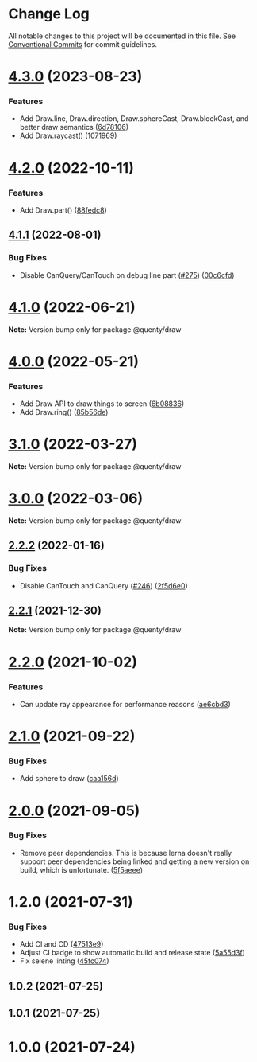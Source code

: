# Change Log

All notable changes to this project will be documented in this file.
See [Conventional Commits](https://conventionalcommits.org) for commit guidelines.

# [4.3.0](https://github.com/Quenty/NevermoreEngine/compare/@quenty/draw@4.2.0...@quenty/draw@4.3.0) (2023-08-23)


### Features

* Add Draw.line, Draw.direction, Draw.sphereCast, Draw.blockCast, and better draw semantics ([6d78106](https://github.com/Quenty/NevermoreEngine/commit/6d78106879fb6daa5bf5a28711aed746ed0a6f3e))
* Add Draw.raycast() ([1071969](https://github.com/Quenty/NevermoreEngine/commit/10719695aede9bc9b16f7c311a98dcd5120c43ac))





# [4.2.0](https://github.com/Quenty/NevermoreEngine/compare/@quenty/draw@4.1.1...@quenty/draw@4.2.0) (2022-10-11)


### Features

* Add Draw.part() ([88fedc8](https://github.com/Quenty/NevermoreEngine/commit/88fedc8562f8a94821a3acf092d4e5e10ad4a9a6))





## [4.1.1](https://github.com/Quenty/NevermoreEngine/compare/@quenty/draw@4.1.0...@quenty/draw@4.1.1) (2022-08-01)


### Bug Fixes

* Disable CanQuery/CanTouch on debug line part ([#275](https://github.com/Quenty/NevermoreEngine/issues/275)) ([00c6cfd](https://github.com/Quenty/NevermoreEngine/commit/00c6cfd5958ba0cca8787f7976ab01bb45721cf2))





# [4.1.0](https://github.com/Quenty/NevermoreEngine/compare/@quenty/draw@4.0.0...@quenty/draw@4.1.0) (2022-06-21)

**Note:** Version bump only for package @quenty/draw





# [4.0.0](https://github.com/Quenty/NevermoreEngine/compare/@quenty/draw@3.1.0...@quenty/draw@4.0.0) (2022-05-21)


### Features

* Add Draw API to draw things to screen ([6b08836](https://github.com/Quenty/NevermoreEngine/commit/6b08836573ad719de8b903ee5c51393cf0a8647f))
* Add Draw.ring() ([85b56de](https://github.com/Quenty/NevermoreEngine/commit/85b56de9d5da5dbab6d1dcd4cde7b9b84b593017))





# [3.1.0](https://github.com/Quenty/NevermoreEngine/compare/@quenty/draw@3.0.0...@quenty/draw@3.1.0) (2022-03-27)

**Note:** Version bump only for package @quenty/draw





# [3.0.0](https://github.com/Quenty/NevermoreEngine/compare/@quenty/draw@2.2.2...@quenty/draw@3.0.0) (2022-03-06)

**Note:** Version bump only for package @quenty/draw





## [2.2.2](https://github.com/Quenty/NevermoreEngine/compare/@quenty/draw@2.2.1...@quenty/draw@2.2.2) (2022-01-16)


### Bug Fixes

* Disable CanTouch and CanQuery ([#246](https://github.com/Quenty/NevermoreEngine/issues/246)) ([2f5d6e0](https://github.com/Quenty/NevermoreEngine/commit/2f5d6e006176ac4b5e15b29efe8f3b8b842a1a7b))





## [2.2.1](https://github.com/Quenty/NevermoreEngine/compare/@quenty/draw@2.2.0...@quenty/draw@2.2.1) (2021-12-30)

**Note:** Version bump only for package @quenty/draw





# [2.2.0](https://github.com/Quenty/NevermoreEngine/compare/@quenty/draw@2.1.0...@quenty/draw@2.2.0) (2021-10-02)


### Features

* Can update ray appearance for performance reasons ([ae6cbd3](https://github.com/Quenty/NevermoreEngine/commit/ae6cbd35f22105519fa2ca11c1e456be8b4d6771))





# [2.1.0](https://github.com/Quenty/NevermoreEngine/compare/@quenty/draw@2.0.0...@quenty/draw@2.1.0) (2021-09-22)


### Bug Fixes

* Add sphere to draw ([caa156d](https://github.com/Quenty/NevermoreEngine/commit/caa156def28dbae5c09bdfa6dc04885b212f78d1))





# [2.0.0](https://github.com/Quenty/NevermoreEngine/compare/@quenty/draw@1.2.0...@quenty/draw@2.0.0) (2021-09-05)


### Bug Fixes

* Remove peer dependencies. This is because lerna doesn't really support peer dependencies being linked and getting a new version on build, which is unfortunate. ([5f5aeee](https://github.com/Quenty/NevermoreEngine/commit/5f5aeeea8de9975435309e53679f0ef7064f9dd0))





# 1.2.0 (2021-07-31)


### Bug Fixes

* Add CI and CD ([47513e9](https://github.com/Quenty/NevermoreEngine/commit/47513e9b568162707534af132396dd8756947dd3))
* Adjust CI badge to show automatic build and release state ([5a55d3f](https://github.com/Quenty/NevermoreEngine/commit/5a55d3f19bf8d66a760d67da9b56ed47fab74656))
* Fix selene linting ([45fc074](https://github.com/Quenty/NevermoreEngine/commit/45fc07489ee59127ac6582689f19a0e87c1e5b5a))



## 1.0.2 (2021-07-25)



## 1.0.1 (2021-07-25)



# 1.0.0 (2021-07-24)
